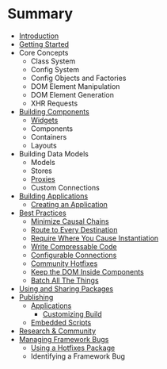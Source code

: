 # Summary

* [Introduction](README.md)
* [Getting Started](getting_started/README.md)
* Core Concepts
   * Class System
   * Config System
   * Config Objects and Factories
   * DOM Element Manipulation
   * DOM Element Generation
   * XHR Requests
* [Building Components](building_components/README.md)
   * [Widgets](building_components/widgets.md)
   * Components
   * Containers
   * Layouts
* Building Data Models
   * Models
   * Stores
   * [Proxies](data/proxies.md)
   * Custom Connections
* [Building Applications](applications/README.md)
   * [Creating an Application](applications/creating.md)
* [Best Practices](best_practices/README.md)
   * [Minimize Causal Chains](best_practices/causal_chains.md)
   * [Route to Every Destination](best_practices/routes.md)
   * [Require Where You Cause Instantiation](best_practices/requires.md)
   * [Write Compressable Code](best_practices/compressable_code.md)
   * [Configurable Connections](best_practices/connections.md)
   * [Community Hotfixes](best_practices/community_hotfixes.md)
   * [Keep the DOM Inside Components](best_practices/dom_inside_components.md)
   * [Batch All The Things](best_practices/batching.md)
* [Using and Sharing Packages](packages/README.md)
* [Publishing](publishing/README.md)
   * [Applications](publishing/applications.md)
       * [Customizing Build](publishing/applications/customizing_build.md)
   * [Embedded Scripts](publishing/embedded_scripts.md)
* [Research & Community](research_and_community/README.md)
* [Managing Framework Bugs](framework_bugs/README.md)
   * [Using a Hotfixes Package](framework_bugs/hotfixes_package.md)
   * Identifying a Framework Bug

